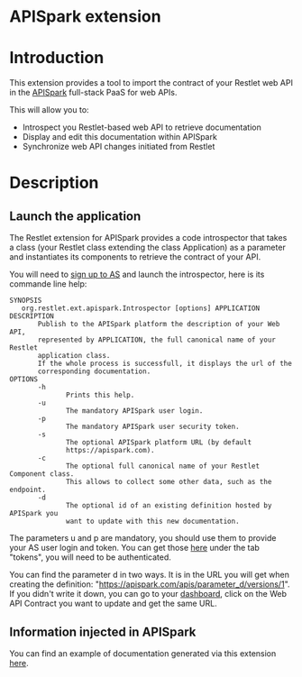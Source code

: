 APISpark extension
==============

Introduction
============

This extension provides a tool to import the contract of your Restlet web API in 
the [APISpark](https://apispark.com/) full-stack PaaS for web APIs.

This will allow you to: 
 - Introspect you Restlet-based web API to retrieve documentation
 - Display and edit this documentation within APISpark
 - Synchronize web API changes initiated from Restlet


Description
===========

Launch the application
----------------------

The Restlet extension for APISpark provides a code introspector that takes 
a class (your Restlet class extending the class Application) as a parameter 
and instantiates its components to retrieve the contract of your API.

You will need to [sign up to AS](https://apispark.com/) and 
launch the introspector, here is its commande line help: 

    SYNOPSIS
       org.restlet.ext.apispark.Introspector [options] APPLICATION
    DESCRIPTION
           Publish to the APISpark platform the description of your Web API,
           represented by APPLICATION, the full canonical name of your Restlet
           application class.
           If the whole process is successfull, it displays the url of the
           corresponding documentation.
    OPTIONS
           -h
                  Prints this help.
           -u
                  The mandatory APISpark user login.
           -p
                  The mandatory APISpark user security token.
           -s
                  The optional APISpark platform URL (by default
                  https://apispark.com).
           -c
                  The optional full canonical name of your Restlet Component class.
                  This allows to collect some other data, such as the endpoint.
           -d
                  The optional id of an existing definition hosted by APISpark you
                  want to update with this new documentation.
    
The parameters u and p are mandatory, you should use them to provide your AS 
user login and token. You can get those [here](https://apispark.com/account/overview)
under the tab "tokens", you will need to be authenticated.

You can find the parameter d in two ways. It is in the URL you will get when creating
the definition: "https://apispark.com/apis/parameter_d/versions/1". If you didn't write
it down, you can go to your [dashboard](https://apispark.com/dashboard), click on the 
Web API Contract you want to update and get the same URL.

Information injected in APISpark
--------------------------------

You can find an example of documentation generated via this extension 
[here](https://apispark.com/apis/1255/versions/1/overview/). 
<!-- we should provide a valid cell here (I created cell 1255 by hand).-->
